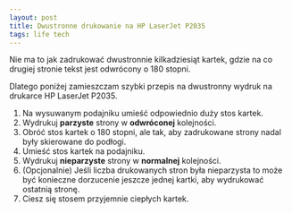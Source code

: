 ```yaml
---
layout: post
title: Dwustronne drukowanie na HP LaserJet P2035
tags: life tech
---
```


Nie ma to jak zadrukować dwustronnie kilkadziesiąt kartek, gdzie na co drugiej stronie tekst jest odwrócony o 180 stopni.

Dlatego poniżej zamieszczam szybki przepis na dwustronny wydruk na drukarce HP LaserJet P2035.

1. Na wysuwanym podajniku umieść odpowiednio duży stos kartek.
2. Wydrukuj **parzyste** strony w **odwróconej** kolejności.
3. Obróć stos kartek o 180 stopni, ale tak, aby zadrukowane strony nadal były skierowane do podłogi.
4. Umieść stos kartek na podajniku.
5. Wydrukuj **nieparzyste** strony w **normalnej** kolejności.
6. (Opcjonalnie) Jeśli liczba drukowanych stron była nieparzysta to może być konieczne dorzucenie jeszcze jednej kartki, aby wydrukować ostatnią stronę.
7. Ciesz się stosem przyjemnie ciepłych kartek.
